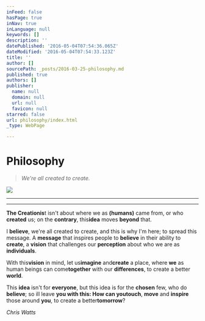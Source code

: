 ```yaml
---
inFeed: false
hasPage: true
inNav: true
inLanguage: null
keywords: []
description: ''
datePublished: '2016-05-04T07:54:36.065Z'
dateModified: '2016-05-04T07:54:33.123Z'
title: ''
author: []
sourcePath: _posts/2016-03-25-philosophy.md
published: true
authors: []
publisher:
  name: null
  domain: null
  url: null
  favicon: null
starred: false
url: philosophy/index.html
_type: WebPage

---
```

# Philosophy

> _We're all created to create._

![](https://the-grid-user-content.s3-us-west-2.amazonaws.com/278de72f-9721-4a7b-8365-0c73a4da275f.jpg)

****

****

**The Creationis**t isn't about where we as **(humans)** came from, or who **created** us; on the **contrary**, this**idea** moves **beyond** that.

I **believe**, we're all created to create, and this is why I'm here; to spread this message. A **message** that inspires people to **believe** in their ability to **create**, a **vision** that challenges our **perception** about who we are as **individuals**. 

With this**vision** in mind, let us**imagine** and**create** a place, where **we** as human beings can come**together** with our **differences**, to create a better **world**.

This **idea** isn't for **everyone**, but this idea is for the **chosen** few, who do **believe**; so ill leave **you **with this: How can you**touch**, **move** and **inspire** those around **you**, to create a better**tomorrow**?

_Chris Watts_